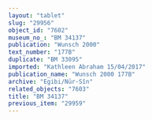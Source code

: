 ```yaml
---
layout: "tablet"
slug: "29956"
object_id: "7602"
museum_no_: "BM 34137"
publication: "Wunsch 2000"
text_number: "177B"
duplicate: "BM 33095"
imported: "Kathleen Abraham 15/04/2017"
publication_name: "Wunsch 2000 177B"
archive: "Egibi/Nūr-Sîn"
related_objects: "7603"
title: "BM 34137"
previous_item: "29959"
---
```

